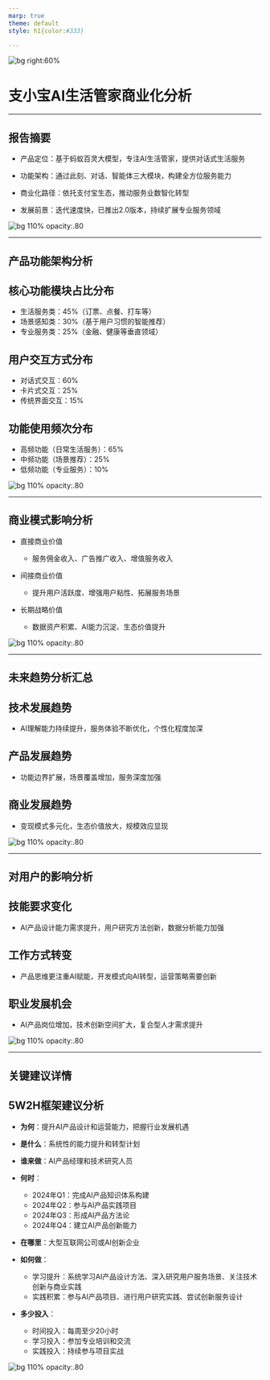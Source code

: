 ```yaml
---
marp: true
theme: default
style: h1{color:#333}

---
```


![bg right:60% ](./title.png)
# 支小宝AI生活管家商业化分析

<!--
backgroundImage: url("./logo.png");
backgroundSize: 10% ;
backgroundPosition: 98% 3% ;
-->
                    
---

## 报告摘要

- 产品定位：基于蚂蚁百灵大模型，专注AI生活管家，提供对话式生活服务

- 功能架构：通过此刻、对话、智能体三大模块，构建全方位服务能力

- 商业化路径：依托支付宝生态，推动服务业数智化转型

- 发展前景：迭代速度快，已推出2.0版本，持续扩展专业服务领域

![bg 110% opacity:.80](./theme.png)

<!--
backgroundImage: url("./logo.png");
backgroundSize: 10% ;
backgroundPosition: 98% 3% ;
-->
                    
---

## 产品功能架构分析

## 核心功能模块占比分布
- 生活服务类：45%（订票、点餐、打车等）
- 场景感知类：30%（基于用户习惯的智能推荐）
- 专业服务类：25%（金融、健康等垂直领域）

## 用户交互方式分布
- 对话式交互：60%
- 卡片式交互：25%
- 传统界面交互：15%

## 功能使用频次分布
- 高频功能（日常生活服务）：65%
- 中频功能（场景推荐）：25%
- 低频功能（专业服务）：10%

![bg 110% opacity:.80](./theme.png)

<!--
backgroundImage: url("./logo.png");
backgroundSize: 10% ;
backgroundPosition: 98% 3% ;
-->
                    
---

## 商业模式影响分析

- 直接商业价值
  - 服务佣金收入、广告推广收入、增值服务收入

- 间接商业价值
  - 提升用户活跃度、增强用户粘性、拓展服务场景

- 长期战略价值
  - 数据资产积累、AI能力沉淀、生态价值提升

![bg 110% opacity:.80](./theme.png)

<!--
backgroundImage: url("./logo.png");
backgroundSize: 10% ;
backgroundPosition: 98% 3% ;
-->
                    
---

## 未来趋势分析汇总

## 技术发展趋势
- AI理解能力持续提升，服务体验不断优化，个性化程度加深

## 产品发展趋势
- 功能边界扩展，场景覆盖增加，服务深度加强

## 商业发展趋势
- 变现模式多元化，生态价值放大，规模效应显现

![bg 110% opacity:.80](./theme.png)

<!--
backgroundImage: url("./logo.png");
backgroundSize: 10% ;
backgroundPosition: 98% 3% ;
-->
                    
---

## 对用户的影响分析

## 技能要求变化
- AI产品设计能力需求提升，用户研究方法创新，数据分析能力加强

## 工作方式转变
- 产品思维更注重AI赋能，开发模式向AI转型，运营策略需要创新

## 职业发展机会
- AI产品岗位增加，技术创新空间扩大，复合型人才需求提升

![bg 110% opacity:.80](./theme.png)

<!--
backgroundImage: url("./logo.png");
backgroundSize: 10% ;
backgroundPosition: 98% 3% ;
-->
                    
---

## 关键建议详情

## 5W2H框架建议分析

- **为何**：提升AI产品设计和运营能力，把握行业发展机遇

- **是什么**：系统性的能力提升和转型计划

- **谁来做**：AI产品经理和技术研究人员

- **何时**：
  - 2024年Q1：完成AI产品知识体系构建
  - 2024年Q2：参与AI产品实践项目
  - 2024年Q3：形成AI产品方法论
  - 2024年Q4：建立AI产品创新能力

- **在哪里**：大型互联网公司或AI创新企业

- **如何做**：
  - 学习提升：系统学习AI产品设计方法、深入研究用户服务场景、关注技术创新与商业实践
  - 实践积累：参与AI产品项目、进行用户研究实践、尝试创新服务设计

- **多少投入**：
  - 时间投入：每周至少20小时
  - 学习投入：参加专业培训和交流
  - 实践投入：持续参与项目实战

![bg 110% opacity:.80](./theme.png)

<!--
backgroundImage: url("./logo.png");
backgroundSize: 10% ;
backgroundPosition: 98% 3% ;
-->
                    